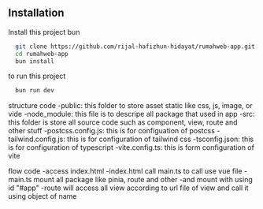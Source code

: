 ## Installation

Install this project bun

```bash
  git clone https://github.com/rijal-hafizhun-hidayat/rumahweb-app.git
  cd rumahweb-app
  bun install
```

to run this project

```bash
  bun run dev
```

structure code
-public: this folder to store asset static like css, js, image, or vide
-node_module: this file is to descripe all package that used in app
-src: this folder is store all source code such as component, view, route and other stuff
-postcss.config.js: this is for configuation of postcss
-tailwind.config.js: this is for configuration of tailwind css
-tsconfig.json: this is for configuration of typescript
-vite.config.ts: this is form configuration of vite

flow code
-access index.html
-index.html call main.ts to call use vue file
-main.ts mount all package like pinia, route and other
-and mount with using id "#app"
-route will access all view according to url file of view and call it using object of name
